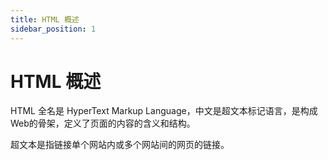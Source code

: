 ```yaml
---
title: HTML 概述
sidebar_position: 1
---
```


# HTML 概述
HTML 全名是 HyperText Markup Language，中文是超文本标记语言，是构成Web的骨架，定义了页面的内容的含义和结构。

超文本是指链接单个网站内或多个网站间的网页的链接。


